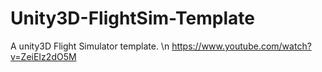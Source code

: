# Unity3D-FlightSim-Template
 A unity3D Flight Simulator template. \n
https://www.youtube.com/watch?v=ZeiEIz2dO5M
